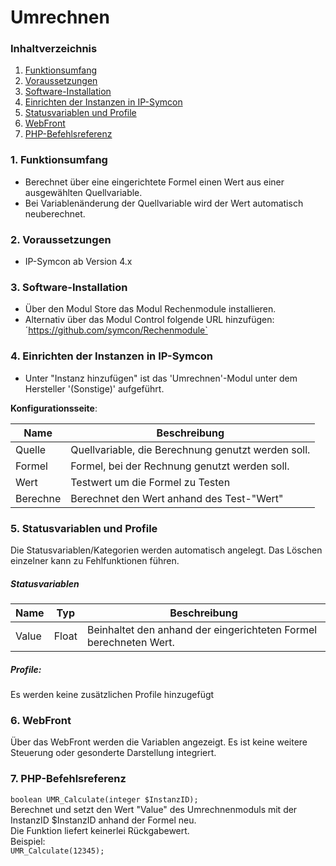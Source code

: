 # Umrechnen

### Inhaltverzeichnis

1. [Funktionsumfang](#1-funktionsumfang)
2. [Voraussetzungen](#2-voraussetzungen)
3. [Software-Installation](#3-software-installation)
4. [Einrichten der Instanzen in IP-Symcon](#4-einrichten-der-instanzen-in-ip-symcon)
5. [Statusvariablen und Profile](#5-statusvariablen-und-profile)
6. [WebFront](#6-webfront)
7. [PHP-Befehlsreferenz](#7-php-befehlsreferenz)

### 1. Funktionsumfang

* Berechnet über eine eingerichtete Formel einen Wert aus einer ausgewählten Quellvariable.
* Bei Variablenänderung der Quellvariable wird der Wert automatisch neuberechnet.

### 2. Voraussetzungen

- IP-Symcon ab Version 4.x

### 3. Software-Installation

* Über den Modul Store das Modul Rechenmodule installieren.
* Alternativ über das Modul Control folgende URL hinzufügen:
´https://github.com/symcon/Rechenmodule`    

### 4. Einrichten der Instanzen in IP-Symcon

- Unter "Instanz hinzufügen" ist das 'Umrechnen'-Modul unter dem Hersteller '(Sonstige)' aufgeführt.  

__Konfigurationsseite__:

Name               | Beschreibung
------------------ | ---------------------------------
Quelle             | Quellvariable, die Berechnung genutzt werden soll.
Formel             | Formel, bei der Rechnung genutzt werden soll.
Wert               | Testwert um die Formel zu Testen
Berechne           | Berechnet den Wert anhand des Test-"Wert"


### 5. Statusvariablen und Profile

Die Statusvariablen/Kategorien werden automatisch angelegt. Das Löschen einzelner kann zu Fehlfunktionen führen.

##### Statusvariablen

Name  | Typ     | Beschreibung
----- | ------- | ----------------
Value | Float   | Beinhaltet den anhand der eingerichteten Formel berechneten Wert.

##### Profile:

Es werden keine zusätzlichen Profile hinzugefügt

### 6. WebFront

Über das WebFront werden die Variablen angezeigt. Es ist keine weitere Steuerung oder gesonderte Darstellung integriert.

### 7. PHP-Befehlsreferenz

`boolean UMR_Calculate(integer $InstanzID);`  
Berechnet und setzt den Wert "Value" des Umrechnenmoduls mit der InstanzID $InstanzID anhand der Formel neu.  
Die Funktion liefert keinerlei Rückgabewert.  
Beispiel:  
`UMR_Calculate(12345);`
